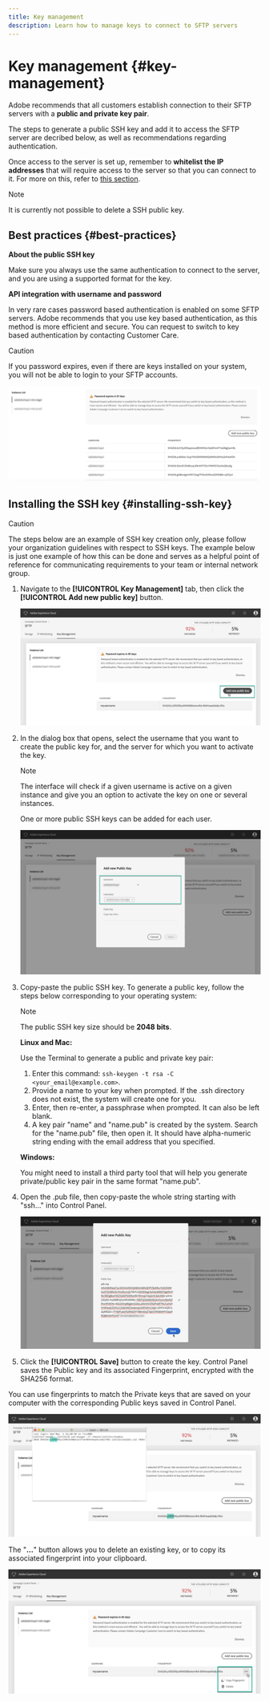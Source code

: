 ```yaml
---
title: Key management
description: Learn how to manage keys to connect to SFTP servers
---
```


# Key management {#key-management}

Adobe recommends that all customers establish connection to their SFTP servers with a **public and private key pair**.

The steps to generate a public SSH key and add it to access the SFTP server are decribed below, as well as recommendations regarding  authentication.

Once access to the server is set up, remember to **whitelist the IP addresses** that will require access to the server so that you can connect to it. For more on this, refer to [this section](../../instances-settings/using/ip-whitelisting-instance-access.md).

>[!NOTE]
>
>It is currently not possible to delete a SSH public key.

## Best practices {#best-practices}

**About the public SSH key**

Make sure you always use the same authentication to connect to the server, and you are using a supported format for the key.

**API integration with username and password**

In very rare cases password based authentication is enabled on some SFTP servers. Adobe recommends that you use key based authentication, as this method is more efficient and secure. You can request to switch to key based authentication by contacting Customer Care.

>[!CAUTION]
>
>If you password expires, even if there are keys installed on your system, you will not be able to login to your SFTP accounts.

![](assets/control_panel_passwordexpires.png)

## Installing the SSH key {#installing-ssh-key}

>[!CAUTION]
>
>The steps below are an example of SSH key creation only, please follow your organization guidelines with respect to SSH keys. The example below is just one example of how this can be done and serves as a helpful point of reference for communicating requirements to your team or internal network group.

1. Navigate to the **[!UICONTROL Key Management]** tab, then click the **[!UICONTROL Add new public key]** button.

    ![](assets/key0.png)

1. In the dialog box that opens, select the username that you want to create the public key for, and the server for which you want to activate the key.

    >[!NOTE]
    >
    >The interface will check if a given username is active on a given instance and give you an option to activate the key on one or several instances.
    >
    >One or more public SSH keys can be added for each user.

    ![](assets/key1.png)

1. Copy-paste the public SSH key. To generate a public key, follow the steps below corresponding to your operating system:

    >[!NOTE]
    >
    >The public SSH key size should be **2048 bits**.

    **Linux and Mac:**

    Use the Terminal to generate a public and private key pair:
    1. Enter this command: `ssh-keygen -t rsa -C <your_email@example.com>`.
    1. Provide a name to your key when prompted. If the .ssh directory does not exist, the system will create one for you.
    1. Enter, then re-enter, a passphrase when prompted. It can also be left blank.
    1. A key pair "name" and "name.pub" is created by the system. Search for the "name.pub" file, then open it. It should have alpha-numeric string ending with the email address that you specified.

    **Windows:**

    You might need to install a third party tool that will help you generate private/public key pair in the same format "name.pub".

1. Open the .pub file, then copy-paste the whole string starting with "ssh..." into Control Panel.

    ![](assets/publickey.png)

1. Click the **[!UICONTROL Save]** button to create the key. Control Panel saves the Public key and its associated Fingerprint, encrypted with the SHA256 format.

You can use fingerprints to match the Private keys that are saved on your computer with the corresponding Public keys saved in Control Panel.

![](assets/fingerprint_compare.png)

The "**...**" button allows you to delete an existing key, or to copy its associated fingerprint into your clipboard.

![](assets/key_options.png)
